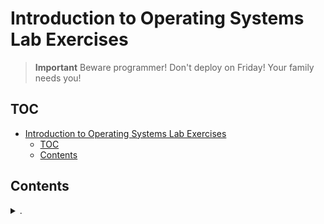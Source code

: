 # Introduction to Operating Systems Lab Exercises

> **Important**
> Beware programmer! Don't deploy on Friday! Your family needs you!

## TOC

- [Introduction to Operating Systems Lab Exercises](#introduction-to-operating-systems-lab-exercises)
  - [TOC](#toc)
  - [Contents](#contents)

## Contents

<details>
<summary>.</summary>

- [README.md](./README.md)
<details>
<summary>week00(misc)</summary>

- [threadspshare.c](./week00(misc)/threadspshare.c)

</details>
<details>
<summary>week01</summary>

- [ex1.sh](./week01/ex1.sh)
- [ex1.txt](./week01/ex1.txt)
- [ex2.sh](./week01/ex2.sh)
- [ex2.txt](./week01/ex2.txt)
- [ex3.sh](./week01/ex3.sh)
- [ex4](./week01/ex4)
- [home.txt](./week01/home.txt)
- [main.c](./week01/main.c)
- [root.txt](./week01/root.txt)

</details>
<details>
<summary>week02</summary>

- [ex1.c](./week02/ex1.c)
- [ex1.sh](./week02/ex1.sh)
- [ex2.c](./week02/ex2.c)
- [ex2.sh](./week02/ex2.sh)
- [ex3.c](./week02/ex3.c)
- [ex3.sh](./week02/ex3.sh)
- [ex4.c](./week02/ex4.c)
- [ex4.sh](./week02/ex4.sh)

</details>
<details>
<summary>week03</summary>

- [ex1.c](./week03/ex1.c)
- [ex1.sh](./week03/ex1.sh)
- [ex2.c](./week03/ex2.c)
- [ex2.sh](./week03/ex2.sh)
- [ex3.c](./week03/ex3.c)
- [ex3.sh](./week03/ex3.sh)
- [ex4.c](./week03/ex4.c)
- [ex4.sh](./week03/ex4.sh)
- [ex5.c](./week03/ex5.c)
- [ex5.sh](./week03/ex5.sh)
- [ex6.c](./week03/ex6.c)
- [ex6.sh](./week03/ex6.sh)

</details>
<details>
<summary>week04</summary>

- [ex1.c](./week04/ex1.c)
- [ex1.sh](./week04/ex1.sh)
- [ex2.c](./week04/ex2.c)
- [ex2.sh](./week04/ex2.sh)
- [ex3.c](./week04/ex3.c)
- [ex3.sh](./week04/ex3.sh)
- [ex3.txt](./week04/ex3.txt)
- [ex4.c](./week04/ex4.c)
- [ex4.sh](./week04/ex4.sh)
- [temp.txt](./week04/temp.txt)

</details>
<details>
<summary>week05</summary>

- [channel.c](./week05/channel.c)
- [ex1.1.sh](./week05/ex1.1.sh)
- [ex1.sh](./week05/ex1.sh)
- [ex1.txt](./week05/ex1.txt)
- [ex2.c](./week05/ex2.c)
- [ex2.sh](./week05/ex2.sh)
- [ex3.c](./week05/ex3.c)
- [ex3_exp.txt](./week05/ex3_exp.txt)
- [ex3_res.txt](./week05/ex3_res.txt)
- [ex3.sh](./week05/ex3.sh)
- [ex4.c](./week05/ex4.c)
- [ex4_res.txt](./week05/ex4_res.txt)
- [ex4.sh](./week05/ex4.sh)
- [publisher.c](./week05/publisher.c)
- [subscriber.c](./week05/subscriber.c)

</details>
<details>
<summary>week06</summary>

- [agent.c](./week06/agent.c)
- [controller.c](./week06/controller.c)
- [data.txt](./week06/data.txt)
- [ex1.sh](./week06/ex1.sh)
- [ex2.sh](./week06/ex2.sh)
- [ex2.txt](./week06/ex2.txt)
- [ex3.sh](./week06/ex3.sh)
- [ex3.txt](./week06/ex3.txt)
- [ex4.sh](./week06/ex4.sh)
- [ex5.sh](./week06/ex5.sh)
- [scheduler.c](./week06/scheduler.c)
- [scheduler.log](./week06/scheduler.log)
- [scheduler_rr.c](./week06/scheduler_rr.c)
- [scheduler_sjf.c](./week06/scheduler_sjf.c)
- [text.txt](./week06/text.txt)
- [worker.c](./week06/worker.c)

</details>
<details>
<summary>week07</summary>

- [allocator.c](./week07/allocator.c)
- [ex1.sh](./week07/ex1.sh)
- [ex1.txt](./week07/ex1.txt)
- [ex2.c](./week07/ex2.c)
- [ex2.sh](./week07/ex2.sh)
- [queries.txt](./week07/queries.txt)
- [text.txt](./week07/text.txt)

</details>
<details>
<summary>week08</summary>

- [ex1.c](./week08/ex1.c)
- [ex1_hack.sh](./week08/ex1_hack.sh)
- [ex2.sh](./week08/ex2.sh)
- [ex3.c](./week08/ex3.c)
- [ex3.log](./week08/ex3.log)
- [ex3.sh](./week08/ex3.sh)
- [ex3.txt](./week08/ex3.txt)
- [mmu.c](./week08/mmu.c)
- [mmu.out](./week08/mmu.out)
- [pager.c](./week08/pager.c)
- [pager.out](./week08/pager.out)

</details>
<details>
<summary>week09</summary>

- [ex1.sh](./week09/ex1.sh)

</details>
<details open>
<summary>week10</summary>

- [ex1.c](./week10/ex1.c)
- [ex1.sh](./week10/ex1.sh)
- [ex1_test.sh](./week10/ex1_test.sh)
- [ex1.txt](./week10/ex1.txt)
- [ex21.sh](./week10/ex21.sh)
- [ex22.sh](./week10/ex22.sh)
- [ex23.sh](./week10/ex23.sh)
- [ex24.sh](./week10/ex24.sh)
- [ex25.sh](./week10/ex25.sh)
- [monitor.c](./week10/monitor.c)

</details>

</details>
